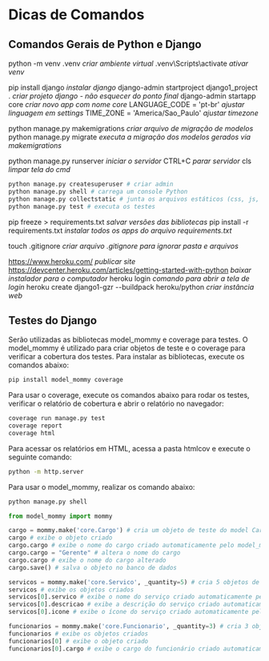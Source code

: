 # Dicas de Comandos

## Comandos Gerais de Python e Django

python -m venv .venv *criar ambiente virtual*
.venv\Scripts\activate *ativar venv*

pip install django *instalar django*
django-admin startproject django1_project . *criar projeto django - não esquecer do ponto final*
django-admin startapp core *criar novo app com nome core*
LANGUAGE_CODE = 'pt-br' *ajustar linguagem em settings*
TIME_ZONE = 'America/Sao_Paulo' *ajustar timezone*

python manage.py makemigrations *criar arquivo de migração de modelos*
python manage.py migrate *executa a migração dos modelos gerados via makemigrations*

python manage.py runserver *iniciar o servidor*
CTRL+C *parar servidor*
cls *limpar tela do cmd*

~~~bash
python manage.py createsuperuser # criar admin
python manage.py shell # carrega um console Python
python manage.py collectstatic # junta os arquivos estáticos (css, js, imagens etc) em uma única pasta
python manage.py test # executa os testes
~~~

pip freeze > requirements.txt *salvar versões das bibliotecas*
pip install -r requirements.txt *instalar todos os apps do arquivo requirements.txt*

touch .gitignore *criar arquivo .gitignore para ignorar pasta e arquivos*

<https://www.heroku.com/> *publicar site*
<https://devcenter.heroku.com/articles/getting-started-with-python> *baixar instalador para o computador*
heroku login *comando para abrir a tela de login*
heroku create django1-gzr --buildpack heroku/python *criar instância web*

## Testes do Django

Serão utilizadas as bibliotecas model_mommy e coverage para testes. O model_mommy é utilizado para criar objetos de teste e o coverage para verificar a cobertura dos testes. Para instalar as bibliotecas, execute os comandos abaixo:

~~~bash
pip install model_mommy coverage
~~~

Para usar o coverage, execute os comandos abaixo para rodar os testes, verificar o relatório de cobertura e abrir o relatório no navegador:

~~~bash
coverage run manage.py test
coverage report
coverage html
~~~

Para acessar os relatórios em HTML, acessa a pasta htmlcov e execute o seguinte comando:

~~~bash
python -m http.server
~~~

Para usar o model_mommy, realizar os comando abaixo:

~~~bash
python manage.py shell
~~~

~~~python
from model_mommy import mommy

cargo = mommy.make('core.Cargo') # cria um objeto de teste do model Cargo
cargo # exibe o objeto criado
cargo.cargo # exibe o nome do cargo criado automaticamente pelo model_mommy
cargo.cargo = "Gerente" # altera o nome do cargo
cargo.cargo # exibe o nome do cargo alterado
cargo.save() # salva o objeto no banco de dados

servicos = mommy.make('core.Servico', _quantity=5) # cria 5 objetos de teste do model Servico
servicos # exibe os objetos criados
servicos[0].servico # exibe o nome do serviço criado automaticamente pelo model_mommy
servicos[0].descricao # exibe a descrição do serviço criado automaticamente pelo model_mommy
servicos[0].icone # exibe o ícone do serviço criado automaticamente pelo model_mommy

funcionarios = mommy.make('core.Funcionario', _quantity=3) # cria 3 objetos de teste do model Funcionario
funcionarios # exibe os objetos criados
funcionarios[0] # exibe o objeto criado
funcionarios[0].cargo # exibe o cargo do funcionário criado automaticamente pelo model_mommy
~~~
